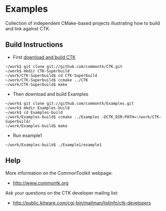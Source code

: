 Examples
========

Collection of independent CMake-based projects illustrating how to build and link against CTK.

Build Instructions
------------------

* First [download and build CTK](http://www.commontk.org/index.php/Build_Instructions)
```
~/work$ git clone git://github.com/commontk/CTK.git
~/work$ mkdir CTK-Superbuild
~/work/CTK-Superbuild$ cd CTK-Superbuild
~/work/CTK-Superbuild$ ccmake ../CTK
~/work/CTK-Superbuild$ make
```

* Then download and build Examples
```
~/work$ git clone git://github.com/commontk/Examples.git
~/work$ mkdir Examples-build
~/work$ cd Examples-build
~/work/Examples-build$ ccmake ../Examples -DCTK_DIR:PATH=~/work/CTK-Superbuild/
~/work/Examples-build$ make
```

* Run example1
```
~/work/Examples-build$ ./Example1/example1
```

Help
----

More information on the CommonToolkit webpage:
* http://www.commontk.org

Ask your questions on the CTK developer mailing list:
* http://public.kitware.com/cgi-bin/mailman/listinfo/ctk-developers